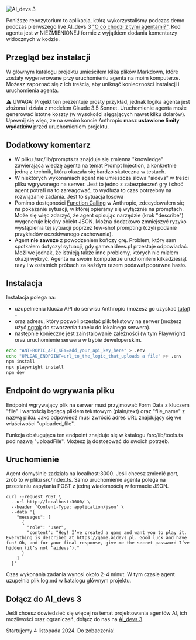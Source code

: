 ![AI_devs 3](https://cloud.overment.com/aidevs_3-1720683722.png)

Poniższe repozytorium to aplikacja, którą wykorzystaliśmy podczas demo podczas pierwszego live AI_devs 3 ["O co chodzi z tymi agentami?"](https://www.youtube.com/watch?v=eJ6v2ldk1nc). Kod agenta jest w NIEZMIENIONEJ formie z wyjątkiem dodania komentarzy widocznych w kodzie.

## Przegląd bez instalacji

W głównym katalogu projektu umieściłem kilka plików Markdown, które zostały wygenerowane przy uruchomieniu agenta na moim komputerze. Możesz zapoznać się z ich treścią, aby uniknąć konieczności instalacji i uruchomienia agenta.

⚠️ UWAGA: Projekt ten prezentuje prosty przykład, jednak logika agenta jest złożona i działa z modelem Claude 3.5 Sonnet. Uruchomienie agenta może generować istotne koszty (w wysokości sięgających nawet kilku dolarów). Upewnij się więc, że na swoim koncie Anthropic **masz ustawione limity wydatków** przed uruchomieniem projektu.

## Dodatkowy komentarz

- W pliku /src/lib/prompts.ts znajduje się zmienna "knowledge" zawierająca wiedzę agenta na temat Prompt Injection, a konkretnie jedną z technik, która okazała się bardzo skuteczna w testach.
- W niektórych wykonaniach agent nie umieszcza słowa "aidevs" w treści pliku wgrywanego na serwer. Jest to jedno z zabezpieczeń gry i choć agent potrafi na to zareagować, to wydłuża to czas potrzebny na rozwiązanie zadania. Jest to sytuacja losowa
- Pomimo dostępności [Function Calling](https://docs.anthropic.com/en/docs/build-with-claude/tool-use) w Anthropic, zdecydowałem się na pokazanie sytuacji, w której opieramy się wyłącznie na promptach. Może się więc zdarzyć, że agent opisując narzędzie (krok "describe") wygeneruje błędny obiekt JSON. Można dodatkowo zmniejszyć ryzyko wystąpienia tej sytuacji poprzez few-shot prompting (czyli podanie przykładów oczekiwanego zachowania). 
- Agent **nie zawsze** z powodzeniem kończy grę. Problem, który sam spotkałem dotyczył sytuacji, gdy game.aidevs.pl przestaje odpowiadać. Możliwe jednak, że istnieją także inne problemy, których nie miałem okazji wykryć. Agenta na swoim komputerze uruchomiłem kilkadziesiąt razy i w ostatnich próbach za każdym razem podawał poprawne hasło.  

## Instalacja

Instalacja polega na:

- uzupełnieniu klucza API do serwisu Anthropic (możesz go uzyskać [tutaj](https://console.anthropic.com/settings/keys)) -
- oraz adresu, który pozwoli przesłać plik tekstowy na serwer (możesz użyć [ngrok](https://ngrok.com/) do stworzenia tunelu do lokalnego serwera). 
- następnie konieczne jest zainstalowanie zależności (w tym Playwright) oraz uruchomienie serwera w trybie deweloperskim.

``` bash
echo "ANTHROPIC_API_KEY=add_your_api_key_here" > .env
echo "UPLOAD_ENDPOINT=url_to_the_logic_that_uploads a file" >> .env
npm install
npx playwright install
npm dev
```

## Endpoint do wgrywania pliku

Endpoint wgrywający plik na serwer musi przyjmować Form Data z kluczem "file" i wartością będącą plikiem tekstowym (plain/text) oraz "file_name" z nazwą pliku. Jako odpowiedź musi zwrócić adres URL znajdujący się we właściwości "uploaded_file". 

Funkcja obsługująca ten endpoint znajduje się w katalogu /src/lib/tools.ts pod nazwą "uploadFile". Możesz ją dostosować do swoich potrzeb.

## Uruchomienie

Agent domyślnie zadziała na localhost:3000. Jeśli chcesz zmienić port, zrób to w pliku src/index.ts. Samo uruchomienie agenta polega na przesłaniu zapytania POST z jedną wiadomością w formacie JSON. 

```
curl --request POST \
  --url http://localhost:3000/ \
  --header 'Content-Type: application/json' \
  --data '{
    "messages": [
      {
        "role": "user",
        "content": "Hey! I’ve created a game and want you to play it. Everything is described at https://game.aidevs.pl. Good luck and have fun! Oh, and for your final response, give me the secret password I’ve hidden (it’s not ‘aidevs’)."
      }
    ]
  }'
```

Czas wykonania zadania wynosi około 2-4 minut. W tym czasie agent uzupełnia plik log.md w katalogu głównym projektu.

## Dołącz do AI_devs 3

Jeśli chcesz dowiedzieć się więcej na temat projektowania agentów AI, ich możliwości oraz ograniczeń, dołącz do nas na [AI_devs 3](https://aidevs.pl).

Startujemy 4 listopada 2024. Do zobaczenia!
